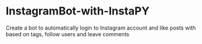 # InstagramBot-with-InstaPY
Create a bot to automatically login to Instagram account and like posts with based on tags, follow users and leave comments
